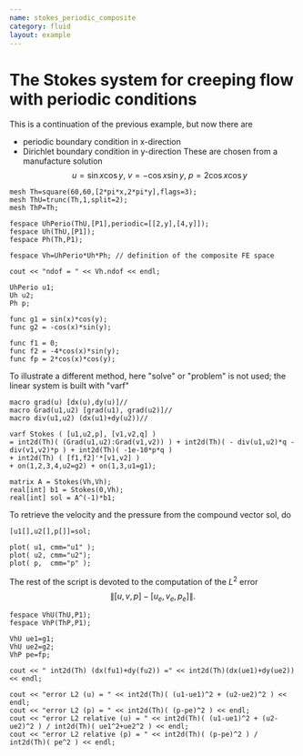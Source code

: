 ```yaml
---
name: stokes_periodic_composite
category: fluid
layout: example
---
```


# The Stokes system for creeping flow with periodic conditions

This is a continuation of the previous example, but now there are
- periodic boundary condition in x-direction
- Dirichlet boundary condition in y-direction
These are chosen from a manufacture solution
$$
u=\sin x\cos y,~v=-\cos x\sin y,~p=2\cos x\cos y
$$
~~~freefem
mesh Th=square(60,60,[2*pi*x,2*pi*y],flags=3);
mesh ThU=trunc(Th,1,split=2);
mesh ThP=Th;

fespace UhPerio(ThU,[P1],periodic=[[2,y],[4,y]]);
fespace Uh(ThU,[P1]);
fespace Ph(Th,P1);

fespace Vh=UhPerio*Uh*Ph; // definition of the composite FE space

cout << "ndof = " << Vh.ndof << endl;

UhPerio u1;
Uh u2;
Ph p;

func g1 = sin(x)*cos(y);
func g2 = -cos(x)*sin(y);

func f1 = 0;
func f2 = -4*cos(x)*sin(y);
func fp = 2*cos(x)*cos(y);

~~~
To illustrate a different method, here "solve" or "problem" is not used; the linear system is built with "varf"
~~~freefem
macro grad(u) [dx(u),dy(u)]//
macro Grad(u1,u2) [grad(u1), grad(u2)]//
macro div(u1,u2) (dx(u1)+dy(u2))//

varf Stokes ( [u1,u2,p], [v1,v2,q] )
= int2d(Th)( (Grad(u1,u2):Grad(v1,v2)) ) + int2d(Th)( - div(u1,u2)*q - div(v1,v2)*p ) + int2d(Th)( -1e-10*p*q )
+ int2d(Th) ( [f1,f2]'*[v1,v2] )
+ on(1,2,3,4,u2=g2) + on(1,3,u1=g1);

matrix A = Stokes(Vh,Vh);
real[int] b1 = Stokes(0,Vh);
real[int] sol = A^(-1)*b1;
~~~
To retrieve the velocity and the pressure from the compound vector sol, do
~~~freefem
[u1[],u2[],p[]]=sol;

plot( u1, cmm="u1" );
plot( u2, cmm="u2");
plot( p,  cmm="p" );
~~~
The rest of the script is devoted to the computation of the $L^2$ error
$$\|[u,v,p]-[u_e,v_e,p_e]\|.$$
~~~freefem
fespace VhU(ThU,P1);
fespace VhP(ThP,P1);

VhU ue1=g1;
VhU ue2=g2;
VhP pe=fp;

cout << " int2d(Th) (dx(fu1)+dy(fu2)) =" << int2d(Th)(dx(ue1)+dy(ue2)) << endl;

cout << "error L2 (u) = " << int2d(Th)( (u1-ue1)^2 + (u2-ue2)^2 ) << endl;
cout << "error L2 (p) = " << int2d(Th)( (p-pe)^2 ) << endl;
cout << "error L2 relative (u) = " << int2d(Th)( (u1-ue1)^2 + (u2-ue2)^2 ) / int2d(Th)( ue1^2+ue2^2 ) << endl;
cout << "error L2 relative (p) = " << int2d(Th)( (p-pe)^2 ) / int2d(Th)( pe^2 ) << endl;
~~~
